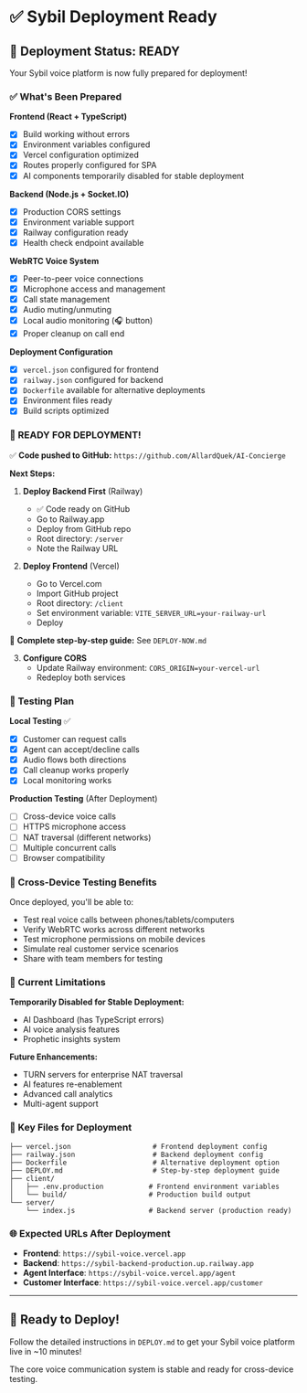 # ✅ Sybil Deployment Ready

## 🚀 Deployment Status: READY

Your Sybil voice platform is now fully prepared for deployment!

### ✅ What's Been Prepared

**Frontend (React + TypeScript)**
- [x] Build working without errors
- [x] Environment variables configured
- [x] Vercel configuration optimized
- [x] Routes properly configured for SPA
- [x] AI components temporarily disabled for stable deployment

**Backend (Node.js + Socket.IO)**
- [x] Production CORS settings
- [x] Environment variable support
- [x] Railway configuration ready
- [x] Health check endpoint available

**WebRTC Voice System**
- [x] Peer-to-peer voice connections
- [x] Microphone access and management
- [x] Call state management
- [x] Audio muting/unmuting
- [x] Local audio monitoring (🎧 button)
- [x] Proper cleanup on call end

**Deployment Configuration**
- [x] `vercel.json` configured for frontend
- [x] `railway.json` configured for backend
- [x] `Dockerfile` available for alternative deployments
- [x] Environment files ready
- [x] Build scripts optimized

### 🎯 READY FOR DEPLOYMENT!

✅ **Code pushed to GitHub:** `https://github.com/AllardQuek/AI-Concierge`

**Next Steps:**

1. **Deploy Backend First** (Railway)
   - ✅ Code ready on GitHub
   - Go to Railway.app
   - Deploy from GitHub repo
   - Root directory: `/server`
   - Note the Railway URL

2. **Deploy Frontend** (Vercel)
   - Go to Vercel.com  
   - Import GitHub project
   - Root directory: `/client`
   - Set environment variable: `VITE_SERVER_URL=your-railway-url`
   - Deploy

📖 **Complete step-by-step guide:** See `DEPLOY-NOW.md`

3. **Configure CORS**
   - Update Railway environment: `CORS_ORIGIN=your-vercel-url`
   - Redeploy both services

### 🧪 Testing Plan

**Local Testing** ✅
- [x] Customer can request calls
- [x] Agent can accept/decline calls
- [x] Audio flows both directions
- [x] Call cleanup works properly
- [x] Local monitoring works

**Production Testing** (After Deployment)
- [ ] Cross-device voice calls
- [ ] HTTPS microphone access
- [ ] NAT traversal (different networks)
- [ ] Multiple concurrent calls
- [ ] Browser compatibility

### 📱 Cross-Device Testing Benefits

Once deployed, you'll be able to:
- Test real voice calls between phones/tablets/computers
- Verify WebRTC works across different networks
- Test microphone permissions on mobile devices
- Simulate real customer service scenarios
- Share with team members for testing

### 🔧 Current Limitations

**Temporarily Disabled for Stable Deployment:**
- AI Dashboard (has TypeScript errors)
- AI voice analysis features
- Prophetic insights system

**Future Enhancements:**
- TURN servers for enterprise NAT traversal
- AI features re-enablement
- Advanced call analytics
- Multi-agent support

### 📁 Key Files for Deployment

```
├── vercel.json                    # Frontend deployment config
├── railway.json                   # Backend deployment config  
├── Dockerfile                     # Alternative deployment option
├── DEPLOY.md                      # Step-by-step deployment guide
├── client/
│   ├── .env.production           # Frontend environment variables
│   └── build/                    # Production build output
└── server/
    └── index.js                  # Backend server (production ready)
```

### 🌐 Expected URLs After Deployment

- **Frontend**: `https://sybil-voice.vercel.app`
- **Backend**: `https://sybil-backend-production.up.railway.app`  
- **Agent Interface**: `https://sybil-voice.vercel.app/agent`
- **Customer Interface**: `https://sybil-voice.vercel.app/customer`

---

## 🚀 Ready to Deploy!

Follow the detailed instructions in `DEPLOY.md` to get your Sybil voice platform live in ~10 minutes!

The core voice communication system is stable and ready for cross-device testing.
